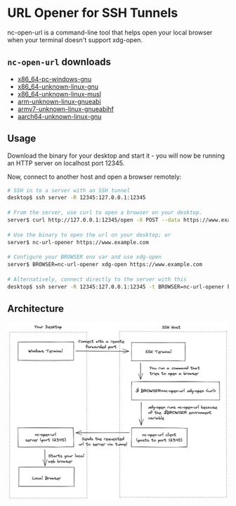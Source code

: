 # URL Opener for SSH Tunnels

nc-open-url is a command-line tool that helps open your local browser when
your terminal doesn't support xdg-open.

## `nc-open-url` downloads

- [x86_64-pc-windows-gnu](https://misterjoshua.github.io/nc-url-opener/nc-url-opener-x86_64-pc-windows-gnu.zip)
- [x86_64-unknown-linux-gnu](https://misterjoshua.github.io/nc-url-opener/nc-url-opener-x86_64-unknown-linux-gnu.zip)
- [x86_64-unknown-linux-musl](https://misterjoshua.github.io/nc-url-opener/nc-url-opener-x86_64-unknown-linux-musl.zip)
- [arm-unknown-linux-gnueabi](https://misterjoshua.github.io/nc-url-opener/nc-url-opener-arm-unknown-linux-gnueabi.zip)
- [armv7-unknown-linux-gnueabihf](https://misterjoshua.github.io/nc-url-opener/nc-url-opener-armv7-unknown-linux-gnueabihf.zip)
- [aarch64-unknown-linux-gnu](https://misterjoshua.github.io/nc-url-opener/nc-url-opener-aarch64-unknown-linux-gnu.zip)


## Usage

Download the binary for your desktop and start it - you will now be running an
HTTP server on localhost port 12345.

Now, connect to another host and open a browser remotely:

```sh
# SSH in to a server with an SSH tunnel
desktop$ ssh server -R 12345:127.0.0.1:12345

# From the server, use curl to open a browser on your desktop.
server$ curl http://127.0.0.1:12345/open -X POST --data https://www.example.com

# Use the binary to open the url on your desktop; or
server$ nc-url-opener https://www.example.com

# Configure your BROWSER env var and use xdg-open
server$ BROWSER=nc-url-opener xdg-open https://www.example.com

# Alternatively, connect directly to the server with this
desktop$ ssh server -R 12345:127.0.0.1:12345 -t BROWSER=nc-url-opener bash
```

## Architecture

![Architecture Diagram](docs/architecture.excalidraw.png)

